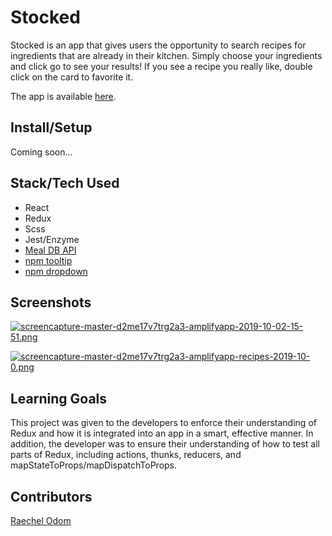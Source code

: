 # Stocked

Stocked is an app that gives users the opportunity to search recipes for ingredients that are already in their kitchen. Simply choose your ingredients and click go to see your results! If you see a recipe you really like, double click on the card to favorite it.

The app is available [here](https://master.d2me17v7trg2a3.amplifyapp.com/).

## Install/Setup
Coming soon...

## Stack/Tech Used
- React
- Redux
- Scss
- Jest/Enzyme
- [Meal DB API](https://www.themealdb.com)
- [npm tooltip](https://www.npmjs.com/package/react-tooltip)
- [npm dropdown](https://www.npmjs.com/package/react-dropdown)

## Screenshots

[![screencapture-master-d2me17v7trg2a3-amplifyapp-2019-10-02-15-51.png](https://i.postimg.cc/WpKrJysT/screencapture-master-d2me17v7trg2a3-amplifyapp-2019-10-02-15-51.png)](https://postimg.cc/rz1zBQdP)

[![screencapture-master-d2me17v7trg2a3-amplifyapp-recipes-2019-10-0.png](https://i.postimg.cc/N0YRjrBX/screencapture-master-d2me17v7trg2a3-amplifyapp-recipes-2019-10-0.png)](https://postimg.cc/87K7ycFk)

## Learning Goals

This project was given to the developers to enforce their understanding of Redux and how it is integrated into an app in a smart, effective manner. In addition, the developer was to ensure their understanding of how to test all parts of Redux, including actions, thunks, reducers, and mapStateToProps/mapDispatchToProps.

## Contributors
[Raechel Odom](https://github.com/raechelo)
